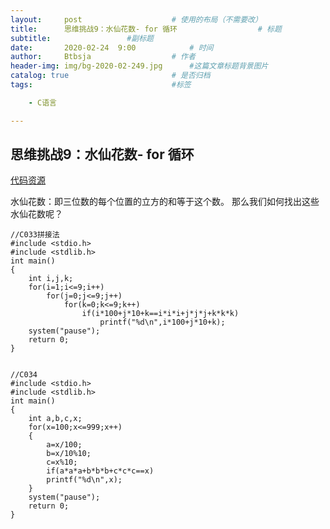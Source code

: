 ```yaml
---
layout:     post   				    # 使用的布局（不需要改）
title:      思维挑战9：水仙花数- for 循环				    # 标题 
subtitle:                 #副标题
date:       2020-02-24 	9:00			# 时间
author:     Btbsja					# 作者
header-img: img/bg-2020-02-249.jpg 	    #这篇文章标题背景图片
catalog: true 						# 是否归档
tags:								#标签

    - C语言

---
```


思维挑战9：水仙花数- for 循环
-

[代码资源](https://download.csdn.net/download/Btbsja/12155117)

水仙花数：即三位数的每个位置的立方的和等于这个数。
那么我们如何找出这些水仙花数呢？

    //C033拼接法
    #include <stdio.h>
    #include <stdlib.h>
    int main()
    {
        int i,j,k;
        for(i=1;i<=9;i++)
            for(j=0;j<=9;j++)
                for(k=0;k<=9;k++)
                    if(i*100+j*10+k==i*i*i+j*j*j+k*k*k)
                        printf("%d\n",i*100+j*10+k);
        system("pause");
        return 0;
    }


    //C034
    #include <stdio.h>
    #include <stdlib.h>
    int main()
    {
        int a,b,c,x;
        for(x=100;x<=999;x++)
        {
            a=x/100;
            b=x/10%10;
            c=x%10;
            if(a*a*a+b*b*b+c*c*c==x)
            printf("%d\n",x);
        }
        system("pause");
        return 0;
    }